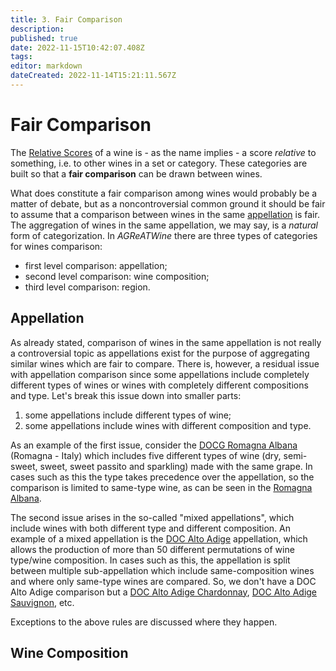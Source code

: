 ```yaml
---
title: 3. Fair Comparison
description: 
published: true
date: 2022-11-15T10:42:07.408Z
tags: 
editor: markdown
dateCreated: 2022-11-14T15:21:11.567Z
---
```


# Fair Comparison
The [Relative Scores](/Documentation/relative-score) of a wine is - as the name implies - a score *relative* to something, i.e. to other wines in a set or category. These categories are built so that a **fair comparison** can be drawn between wines. 

What does constitute a fair comparison among wines would probably be a matter of debate, but as a noncontroversial common ground it should be fair to assume that a comparison between wines in the same [appellation](https://en.wikipedia.org/wiki/Appellation) is fair. The aggregation of wines in the same appellation, we may say, is a *natural* form of categorization. In *AGReATWine* there are three types of categories for wines comparison:

- first level comparison: appellation;
- second level comparison: wine composition;
- third level comparison: region.

## Appellation

As already stated, comparison of wines in the same appellation is not really a controversial topic as appellations exist for the purpose of aggregating similar wines which are fair to compare. There is, however, a residual issue with appellation comparison since some appellations include completely different types of wines or wines with completely different compositions and type. Let's break this issue down into smaller parts:

1. some appellations include different types of wine;
2. some appellations include wines with different composition and type.

As an example of the first issue, consider the [DOCG Romagna Albana](http://catalogoviti.politicheagricole.it/scheda_denom.php?t=dsc&q=1058) (Romagna - Italy) which includes five different types of wine (dry, semi-sweet, sweet, sweet passito and sparkling) made with the same grape. In cases such as this the type takes precedence over the appellation, so the comparison is limited to same-type wine, as can be seen in the [Romagna Albana](/Appellations/Italy/Romagna/DOCG-Romagna-Albana). 

The second issue arises in the so-called "mixed appellations", which include wines with both different type and different composition. An example of a mixed appellation is the [DOC Alto Adige](http://catalogoviti.politicheagricole.it/scheda_denom.php?t=dsc&q=2010) appellation, which allows the production of more than 50 different permutations of wine type/wine composition. In cases such as this, the appellation is split between multiple sub-appellation which include same-composition wines and where only same-type wines are compared. So, we don't have a DOC Alto Adige comparison but a [DOC Alto Adige Chardonnay](/Appellations/Italy/Alto-Adige/DOC-Alto-Adige-Chardonnay), [DOC Alto Adige Sauvignon](/Appellations/Italy/Alto-Adige/DOC-Alto-Adige-Sauvignon), etc.

Exceptions to the above rules are discussed where they happen.

## Wine Composition

